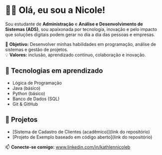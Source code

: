 # 👩‍💻 Olá, eu sou a Nicole!

Sou estudante de **Administração** e **Análise e Desenvolvimento de Sistemas (ADS)**, sou apaixonada por tecnologia, inovação e pelo impacto que soluções digitais podem gerar no dia a dia das pessoas e empresas.

🎯 **Objetivo:** Desenvolver minhas habilidades em programação, análise de sistemas e gestão de projetos.  
💡 **Valores:** inclusão, aprendizado contínuo, colaboração e inovação.

## 🚀 Tecnologias em aprendizado
- Lógica de Programação
- Java (básico)
- Python (básico)
- Banco de Dados (SQL)
- Git & GitHub

## 📌 Projetos
- [Sistema de Cadastro de Clientes (acadêmico)](link do repositório)
- [Projeto de Exemplo baseado em código aberto](link do repositório)

📫 **Conecte-se comigo:**
www.linkedin.com/in/kathlennicoleb
